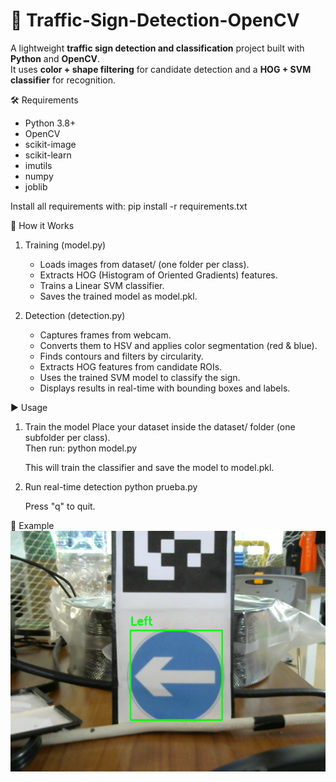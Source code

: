 # 🚦 Traffic-Sign-Detection-OpenCV

A lightweight **traffic sign detection and classification** project built with **Python** and **OpenCV**.  
It uses **color + shape filtering** for candidate detection and a **HOG + SVM classifier** for recognition.  

🛠 Requirements
- Python 3.8+
- OpenCV
- scikit-image
- scikit-learn
- imutils
- numpy
- joblib

Install all requirements with:
pip install -r requirements.txt

🚀 How it Works
1. Training (model.py)
   - Loads images from dataset/ (one folder per class).
   - Extracts HOG (Histogram of Oriented Gradients) features.
   - Trains a Linear SVM classifier.
   - Saves the trained model as model.pkl.

2. Detection (detection.py)
   - Captures frames from webcam.
   - Converts them to HSV and applies color segmentation (red & blue).
   - Finds contours and filters by circularity.
   - Extracts HOG features from candidate ROIs.
   - Uses the trained SVM model to classify the sign.
   - Displays results in real-time with bounding boxes and labels.

▶️ Usage

1. Train the model
   Place your dataset inside the dataset/ folder (one subfolder per class).  
   Then run:
   python model.py

   This will train the classifier and save the model to model.pkl.

2. Run real-time detection
   python prueba.py

   Press "q" to quit.

📸 Example
![Demo](image.png)

